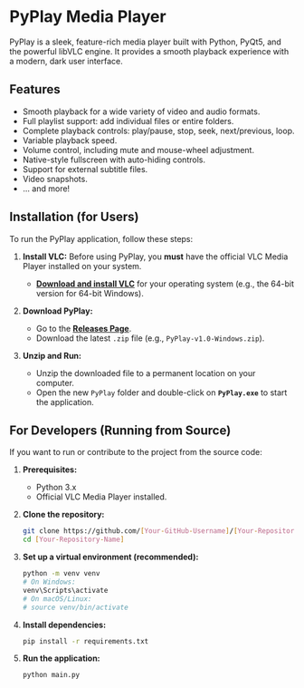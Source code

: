 # PyPlay Media Player

PyPlay is a sleek, feature-rich media player built with Python, PyQt5, and the powerful libVLC engine. It provides a smooth playback experience with a modern, dark user interface.

## Features

-   Smooth playback for a wide variety of video and audio formats.
-   Full playlist support: add individual files or entire folders.
-   Complete playback controls: play/pause, stop, seek, next/previous, loop.
-   Variable playback speed.
-   Volume control, including mute and mouse-wheel adjustment.
-   Native-style fullscreen with auto-hiding controls.
-   Support for external subtitle files.
-   Video snapshots.
-   ... and more!

## Installation (for Users)

To run the PyPlay application, follow these steps:

1.  **Install VLC:** Before using PyPlay, you **must** have the official VLC Media Player installed on your system.
    -   **[Download and install VLC](https://www.videolan.org/vlc/)** for your operating system (e.g., the 64-bit version for 64-bit Windows).

2.  **Download PyPlay:**
    -   Go to the [**Releases Page**](https://github.com/[Your-GitHub-Username]/[Your-Repository-Name]/releases).
    -   Download the latest `.zip` file (e.g., `PyPlay-v1.0-Windows.zip`).

3.  **Unzip and Run:**
    -   Unzip the downloaded file to a permanent location on your computer.
    -   Open the new `PyPlay` folder and double-click on **`PyPlay.exe`** to start the application.

## For Developers (Running from Source)

If you want to run or contribute to the project from the source code:

1.  **Prerequisites:**
    -   Python 3.x
    -   Official VLC Media Player installed.

2.  **Clone the repository:**
    ```bash
    git clone https://github.com/[Your-GitHub-Username]/[Your-Repository-Name].git
    cd [Your-Repository-Name]
    ```

3.  **Set up a virtual environment (recommended):**
    ```bash
    python -m venv venv
    # On Windows:
    venv\Scripts\activate
    # On macOS/Linux:
    # source venv/bin/activate
    ```

4.  **Install dependencies:**
    ```bash
    pip install -r requirements.txt
    ```

5.  **Run the application:**
    ```bash
    python main.py
    ```
